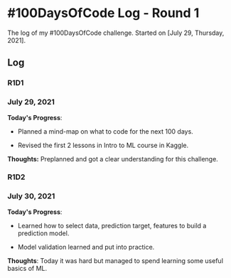# #100DaysOfCode Log - Round 1

The log of my #100DaysOfCode challenge. Started on [July 29, Thursday, 2021].

## Log

### R1D1 
### July 29, 2021

**Today's Progress**:

- Planned a mind-map on what to code for the next 100 days.

- Revised the first 2 lessons in Intro to ML course in Kaggle.

**Thoughts:** Preplanned and got a clear understanding for this challenge.

### R1D2
### July 30, 2021

**Today's Progress**: 

- Learned how to select data, prediction target, features to build a prediction model.

- Model validation learned and put into practice.

**Thoughts**: Today it was hard but managed to spend learning some useful basics of ML.
